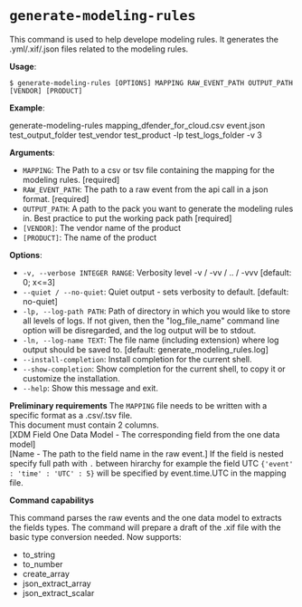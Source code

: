 # `generate-modeling-rules`

This command is used to help develope modeling rules. 
It generates the .yml/.xif/.json files related to the modeling rules. 

**Usage**:

```console
$ generate-modeling-rules [OPTIONS] MAPPING RAW_EVENT_PATH OUTPUT_PATH [VENDOR] [PRODUCT]
```

**Example**:

generate-modeling-rules mapping_dfender_for_cloud.csv event.json test_output_folder test_vendor test_product -lp test_logs_folder -v 3

**Arguments**:

* `MAPPING`: The Path to a csv or tsv file containing the mapping for the modeling rules.  [required]
* `RAW_EVENT_PATH`: The path to a raw event from the api call in a json format.  [required]
* `OUTPUT_PATH`: A path to the pack you want to generate the modeling rules in. Best practice to put the working pack path  [required]
* `[VENDOR]`: The vendor name of the product
* `[PRODUCT]`: The name of the product

**Options**:

* `-v, --verbose INTEGER RANGE`: Verbosity level -v / -vv / .. / -vvv  [default: 0; x<=3]
* `--quiet / --no-quiet`: Quiet output - sets verbosity to default.  [default: no-quiet]
* `-lp, --log-path PATH`: Path of directory in which you would like to store all levels of logs. If not given, then the "log_file_name" command line option will be disregarded, and the log output will be to stdout.
* `-ln, --log-name TEXT`: The file name (including extension) where log output should be saved to.  [default: generate_modeling_rules.log]
* `--install-completion`: Install completion for the current shell.
* `--show-completion`: Show completion for the current shell, to copy it or customize the installation.
* `--help`: Show this message and exit.




**Preliminary requirements**
The `MAPPING` file needs to be written with a specific format as a .csv/.tsv file.<br/>
This document must contain 2 columns.<br/>
[XDM Field One Data Model - The corresponding field from the one data model]<br/>
[Name - The path to the field name in the raw event.]
If the field is nested specify full path with `.` between hirarchy
for example the field UTC
`{'event' : 'time' : 'UTC' : 5}`
will be specified by event.time.UTC in the mapping file. 

**Command capabilitys**

This command parses the raw events and the one data model to extracts the fields types.
The command will prepare a draft of the .xif file with the basic type conversion needed. 
Now supports: 
- to_string
- to_number
- create_array
- json_extract_array
- json_extract_scalar